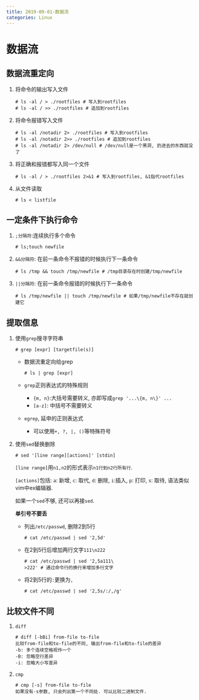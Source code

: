 ```yaml
---
title: 2019-09-01-数据流
categories: Linux
---
```

# 数据流

## 数据流重定向

1. 将命令的输出写入文件

   ```
   # ls -al / > ./rootfiles # 写入到rootfiles
   # ls -al / >> ./rootfiles # 追加到rootfiles
   ```

2. 将命令报错写入文件

   ```
   # ls -al /notadir 2> ./rootfiles # 写入到rootfiles
   # ls -al /notadir 2>> ./rootfiles # 追加到rootfiles
   # ls -al /notadir 2> /dev/null # /dev/null是一个黑洞, 扔进去的东西就没了 
   ```

3. 将正确和报错都写入同一个文件

   ```
   # ls -al / > ./rootfiles 2>&1 # 写入到rootfiles, &1指代rootfiles
   ```

4. 从文件读取

   ```
   # ls < listfile
   ```

## 一定条件下执行命令

1. `;分隔符`:连续执行多个命令

   ```
   # ls;touch newfile
   ```

2. `&&分隔符`: 在前一条命令不报错的时候执行下一条命令

   ```
   # ls /tmp && touch /tmp/newfile # /tmp目录存在时创建/tmp/newfile
   ```

3. `||分隔符`: 在前一条命令报错的时候执行下一条命令

   ```
   # ls /tmp/newfile || touch /tmp/newfile # 如果/tmp/newfile不存在就创建它
   ```


## 提取信息

1. 使用`grep`搜寻字符串

   ```
   # grep [expr] [targetfile(s)]
   ```

   * 数据流重定向给grep

      ```
      # ls | grep [expr]
      ```

   * `grep`正则表达式的特殊规则

      * `{m, n}`:大括号需要转义, 亦即写成`grep '...\{m, n\}' ...`
      * `[a-z]`: 中括号不需要转义

   * `egrep`, 延申的正则表达式

      * 可以使用`+, ?, |, ()`等特殊符号

2. 使用`sed`替换删除

   ```
   # sed '[line range][actions]' [stdin]
   ```

   `[line range]`用`n1,n2`的形式表示`n1行到n2行所有行`.

   `[actions]`包括: `a`: 新增, `c`: 取代, `d`: 删除, `i`:插入, `p`: 打印, `s`: 取待, 语法类似vim中ex编辑器.

   如果一个`sed`不够, 还可以再接`sed`.

   **单引号不要丢**

   * 列出`/etc/passwd`, 删除2到5行

     ```
     # cat /etc/passwd | sed '2,5d'
     ```

   * 在2到5行后增加两行文字`111\n222`

     ```
     # cat /etc/passwd | sed '2,5a111\
     >222' # 通过命令行的换行来增加多行文字
     ```

   * 将2到5行的`:`更换为`,`

     ```
     # cat /etc/passwd | sed '2,5s/:/,/g'
     ```


## 比较文件不同

1. `diff`

   ```
   # diff [-bBi] from-file to-file
   比较from-file和to-file的不同, 输出from-file和to-file的差异
   -b: 多个连续空格视作一个
   -B: 忽略空行差异
   -i: 忽略大小写差异
   ```

2. `cmp`

   ```
   # cmp [-s] from-file to-file
   如果没有-s参数, 只会列出第一个不同处. 可以比较二进制文件.
   ```

   

